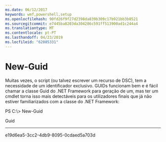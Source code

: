 ```yaml
---
ms.date: 06/12/2017
keywords: wmf,powershell,setup
ms.openlocfilehash: 90fd26f9f27d2398da839b309c17b921bb3b8521
ms.sourcegitcommit: e7445ba8203da304286c591ff513900ad1c244a4
ms.translationtype: MT
ms.contentlocale: pt-PT
ms.lasthandoff: 04/23/2019
ms.locfileid: "62085331"
---
```

# <a name="new-guid"></a>New-Guid
Muitas vezes, o script (ou talvez escrever um recurso de DSC), tem a necessidade de um identificador exclusivo. GUIDs funcionam bem e é fácil chamar a classe Guid do .NET Framework para geração de um, mas ter um cmdlet torna isso mais detectáveis para os utilizadores finais que já não estiver familiarizados com a classe do .NET Framework:

PS C:\\&gt; New-Guid

Guid

----

e19d6ea5-3cc2-4db9-8095-0cdaed5a703d
